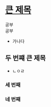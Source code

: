 # [큰 제목](https://inpa.tistory.com/entry/MarkDown-%F0%9F%93%9A-%EB%A7%88%ED%81%AC%EB%8B%A4%EC%9A%B4-%EB%AC%B8%EB%B2%95-%F0%9F%92%AF-%EC%A0%95%EB%A6%AC)
공부  
공부

* 가나다



## 두 번쨰 큰 제목
* ㄴㅇㄹ


### 세 번째

### 네 번째
